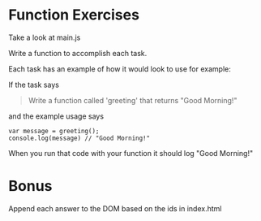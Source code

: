 # Function Exercises

Take a look at main.js

Write a function to accomplish each task.

Each task has an example of how it would look to use for example:

If the task says

> Write a function called 'greeting' that returns "Good Morning!"

and the example usage says 

```
var message = greeting();
console.log(message) // "Good Morning!"
```

When you run that code with your function it should log "Good Morning!"

# Bonus

Append each answer to the DOM based on the ids in index.html
